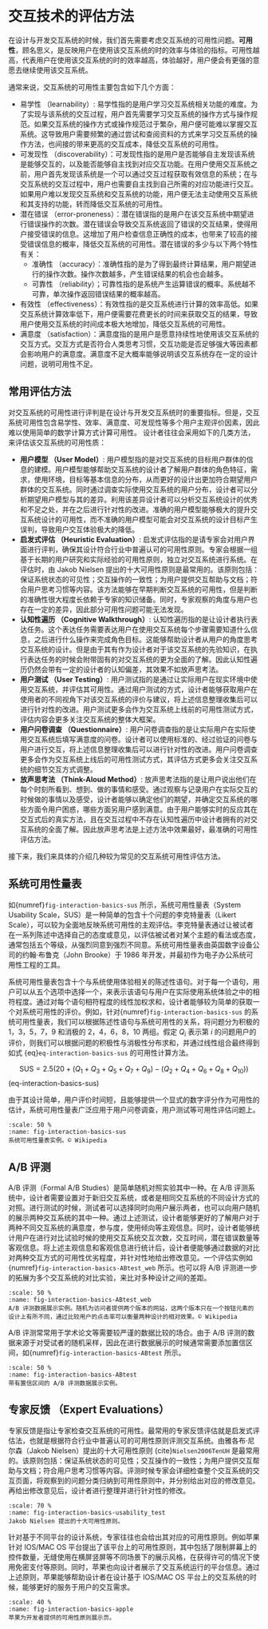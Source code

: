 # 交互技术的评估方法

在设计与开发交互系统的时候，我们首先需要考虑交互系统的可用性问题。**可用性**，顾名思义，是反映用户在使用该交互系统的时的效率与体验的指标。可用性越高，代表用户在使用该交互系统的时的效率越高，体验越好，用户便会有更强的意愿去继续使用该交互系统。

通常来说，交互系统的可用性主要包含如下几个方面：

- 易学性 （learnability）: 易学性指的是用户学习交互系统相关功能的难度。为了实现与该系统的交互过程，用户首先需要学习交互系统的操作方式与操作规范。如果交互系统的操作方式或操作规范过于繁杂，用户便可能难以掌握交互系统。这导致用户需要频繁的通过尝试和查阅资料的方式来学习交互系统的操作方法，也间接的带来更高的交互成本，降低交互系统的可用性。
- 可发现性 （discoverability）：可发现性指的是用户是否能够自主发现该系统是能够交互的，以及能否能够自主找到对应交互功能。在用户使用交互系统之前，用户首先发现该系统是一个可以通过交互过程获取有效信息的系统；在与交互系统的交互过程中，用户也需要自主找到自己所需的对应功能进行交互。如果用户难以发现交互系统和交互系统的功能，用户便无法主动使用交互系统和其支持的功能，转而降低交互系统的可用性。
- 潜在错误 （error-proneness）：潜在错误指的是用户在该交互系统中期望进行错误操作的次数。潜在错误会导致交互系统返回了错误的交互结果，使得用户接受错误的信息。这增加了用户检查信息正确性的成本，也带来了较高的接受错误信息的概率，降低交互系统的可用性。潜在错误的多少与以下两个特性有关：
    - 准确性 （accuracy）：准确性指的是为了得到最终计算结果，用户期望进行的操作次数。操作次数越多，产生错误结果的机会也会越多。
    - 可靠性 （reliability）；可靠性指的是系统产生运算错误的概率。系统越不可靠，单次操作返回错误结果的概率越高。
- 有效性 （effectiveness）：有效性指的是交互系统进行计算的效率高低。如果交互系统计算效率低下，用户便需要花费更长的时间来获取交互的结果，导致用户使用交互系统的时间成本极大地增加，降低交互系统的可用性。
- 满意度 （satisfaction）：满意度指的是用户是愿意持续性地使用该交互系统的交互方式。交互方式是否符合人类思考习惯，交互功能是否足够强大等因素都会影响用户的满意度。满意度不足大概率能够说明该交互系统存在一定的设计问题，说明可用性不足。


## 常用评估方法

对交互系统的可用性进行评判是在设计与开发交互系统时的重要指标。但是，交互系统可用性包含易学性、效率、满意度、可发现性等多个用户主观评价因素，因此难以使用简单的数学计算方式计算可用性。
设计者往往会采用如下的几类方法，来评估该交互系统的可用性质：

- **用户模型 （User Model）**: 用户模型指的是对交互系统的目标用户群体的信息的建模。用户模型能够帮助交互系统的设计者了解用户群体的角色特征，需求，使用环境，目标等基本信息的分布，从而更好的设计出更加符合期望用户群体的交互系统。同时通过调查实际使用交互系统的用户分布，设计者可以分析期望用户模型与其的差异。利用该差异设计者可以分析交互系统设计的优秀和不足之处，并在之后进行针对性的改进。准确的用户模型能够极大的提升交互系统设计的可用性，而不准确的用户模型可能会对交互系统的设计目标产生误判，导致用户交互体验极大的降低。
- **启发式评估 （Heuristic Evaluation）**: 启发式评估指的是请专家会对用户界面进行评判，确保其设计符合行业中普遍认可的可用性原则。专家会根据一组基于长期的用户研究和实际经验的可用性原则，独立对交互系统进行系统。在评估时，由 Jakob Nielsen 提出的十大可用性原则是最常用的。该原则包括：保证系统状态的可见性；交互操作的一致性；为用户提供交互帮助与文档；符合用户思考习惯等内容。该方法能够在早期判断交互系统的可用性，但是判断的准确性很大程度长依赖于专家的知识储备。同时，专家观察的角度与用户也存在一定的差异，因此部分可用性问题可能无法发现。
- **认知性遍历 （Cognitive Walkthrough）**: 认知性遍历指的是让设计者执行表达任务。这个表达任务需要表达用户在使用交互系统每个步骤需要知道什么信息，之后进行什么操作来完成角色目标。这能够帮助设计者从用户的角度思考交互系统的设计。但是由于其有作为设计者对于该交互系统的先验知识，在执行表达任务的时候会附带固有的对交互系统的更为全面的了解。因此认知性遍历仍然会带有一定的设计者的认知偏差，其效果不如放声思考法。
- **用户测试 （User Testing）**: 用户测试指的是通过让实际用户在现实环境中使用交互系统，并评估其可用性。通过用户测试的方式，设计者能够获取用户在使用者的不同视角下对该交互系统的评价与建议，将上述信息整理收集后可以进行针对性的改进。用户测试更多会作为交互系统上线前的可用性测试方式，评估内容会更多关注交互系统的整体大框架。
- **用户问卷调查 （Questionnaire）**: 用户问卷调查指的是让实际用户在实际使用交互系统后填写满意度的问卷。设计者可以使用标准的、经过验证的问卷与用户进行交互，将上述信息整理收集后可以进行针对性的改进。用户问卷调查更多会作为交互系统上线后的可用性测试方式，其评估方式更多会关注交互系统的细节交互方式调整。
- **放声思考法 （Think-Aloud Method）**: 放声思考法指的是让用户说出他们在每个时刻所看到、想到、做的事情和感受。通过观察与记录用户在实际交互的时候做的事情以及感受，设计者能够以确定他们的期望，并确定交互系统的哪些方面令用户困惑，哪些方面另用户感到满意。由于用户能够实时的反应其在交互式后的真实方法，且在交互过程中不存在认知性遍历中设计者拥有的对交互系统的全面了解。因此放声思考法是上述方法中效果最好，最准确的可用性评估方法。

接下来，我们来具体的介绍几种较为常见的交互系统可用性评估方法。

## 系统可用性量表

如{numref}`fig-interaction-basics-sus` 所示，系统可用性量表（System Usability Scale，SUS）是一种简单的包含十个问题的李克特量表（Likert Scale），可以较为全面地反映系统可用性的主观评估。李克特量表通过让被试者在一系列陈述中选择自己的态度或意见，以评估被试者对某个主题的看法或态度，通常包括五个等级，从强烈同意到强烈不同意。系统可用性量表由英国数字设备公司的约翰·布鲁克（John Brooke）于 1986 年开发，并最初作为电子办公系统可用性工程的工具。

系统可用性量表包含十个与系统使用体验相关的陈述性语句。对于每一个语句，用户可以从五个选项中选择一个，来表示该语句与用户在实际使用系统体验之中的相符程度。通过对每个语句相符程度的线性加权求和，设计者能够较为简单的获取一个对系统可用性的评价。例如，针对{numref}`fig-interaction-basics-sus` 的系统可用性量表，我们可以根据陈述性语句与系统可用性的关系，将问题分为积极的 $1，3，5，7，9$ 和消极的 $2，4，6，8，10$ 两组。假定 $Q_i$ 表示第 $i$ 的问题用户的评价，则我们可以根据问题的积极性与消极性分布求和，并通过线性组合最终得到如式 {eq}`eq-interaction-basics-sus` 的可用性计算方法。

$$
\text{SUS}  =  2.5 (20 + (Q_1+Q_3+Q_5+Q_7+Q_9) - (Q_2+Q_4+Q_6+Q_8+Q_{10}))
$$(eq-interaction-basics-sus)

由于其设计简单，用户评价时间短，且能够提供一个显式的数字评分作为可用性的估计，系统可用性量表广泛应用于用户问卷调查，用户测试等可用性评估问题上。

```{figure} fig/interaction-basics-sus.png
:scale: 50 %
:name: fig-interaction-basics-sus
系统可用性量表实例。© Wikipedia
```

## A/B 评测

A/B 评测（Formal A/B Studies）是简单随机对照实验其中一种。在 A/B 评测系统中，设计者需要设置对于新旧交互系统，或者是相同交互系统的不同设计方式的对照。进行测试的时候，测试者可以选择同时向用户展示两者，也可以向用户随机的展示两种交互系统的其中一种。通过上述测试，设计者能够更好的了解用户对于两种不同交互系统的满意度，参与度，使用倾向等主观信息。同时，设计者能够统计用户在进行对比试验时候的使用交互系统交互次数，交互时间，潜在错误数量等客观信息。将上述主观信息和客观信息进行统计后，设计者便能够通过数据的对比对两种交互方式的可用性优劣程度，并针对性地给出修改意见。一个评估实例如{numref}`fig-interaction-basics-ABtest_web` 所示。也可以将 A/B 评测进一步的拓展为多个交互系统的对比实验，来比对多种设计之间的差距。

```{figure} fig/interaction-basics-ABtest_web.png
:scale: 50 %
:name: fig-interaction-basics-ABtest_web
A/B 评测数据展示实例。随机为访问者提供两个版本的网站，这两个版本只在一个按钮元素的设计上有所不同，通过比较用户的点击率可以衡量两种设计的相对效果。© Wikipedia
```
A/B 评测常常用于学术论文等需要较严谨的数据比较的场合。由于 A/B 评测的数据来源于对受试者的随机采样，因此在进行数据展示的时候通常需要添加置信区间，如{numref}`fig-interaction-basics-ABtest` 所示。

```{figure} fig/interaction-basics-ABtest.png
:scale: 50 %
:name: fig-interaction-basics-ABtest
带有置信区间的 A/B 评测数据展示实例。
```
## 专家反馈 （Expert Evaluations）

专家反馈是指让专家检查交互系统的可用性。最常用的专家反馈评估就是启发式评估法，也就是根据符合行业中普遍认可的可用性原则评测交互系统。由雅各布·尼尔森（Jakob Nielsen）提出的十大可用性原则 {cite}`Nielsen2006TenUH` 是最常用的。该原则包括：保证系统状态的可见性；交互操作的一致性；为用户提供交互帮助与文档；符合用户思考习惯等内容。评测时候专家会详细检查整个交互系统的交互页面，将观察到的问题分类归纳到可用性原则中，并分别给出对应的修改意见。再给出修改意见后，设计者进行整理并进行针对性的修改。

```{figure} fig/interaction-basics-usability_test.png
:scale: 70 %
:name: fig-interaction-basics-usability_test
Jakob Nielsen 提出的十大可用性原则。
```

针对基于不同平台的设计系统，专家往往也会给出其对应的可用性原则。例如苹果针对 IOS/MAC OS 平台提出了该平台上的可用性原则，其中包括了限制屏幕上的控件数量，无缝使用在横屏竖屏等不同场景下的展示风格，在获得许可的情况下使用免密支付等原则。同时，苹果也向设计者展示了交互系统运行的平台信息。通过上述原则，苹果能够帮助设计者在设计基于 IOS/MAC OS 平台上的交互系统的时候，能够更好的服务于用户的交互需求。

```{figure} fig/interaction-basics-apple.png
:scale: 40 %
:name: fig-interaction-basics-apple
苹果为开发者提供的可用性原则展示页。
```
